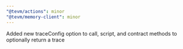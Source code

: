 ```yaml
---
"@tevm/actions": minor
"@tevm/memory-client": minor
---
```


Added new traceConfig option to call, script, and contract methods to optionally return a trace
